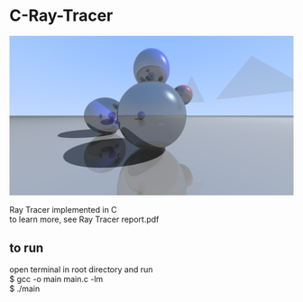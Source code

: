 # C-Ray-Tracer

![Example Image](scenedata.png)

Ray Tracer implemented in C  
to learn more, see Ray Tracer report.pdf  

## to run  
open terminal in root directory and run  
$ gcc -o main main.c -lm  
$ ./main
